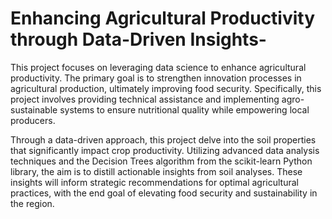 # Enhancing Agricultural Productivity through Data-Driven Insights-
This project focuses on leveraging data science to enhance agricultural productivity. The primary goal is to strengthen innovation processes in agricultural production, ultimately improving food security. Specifically, this project involves providing technical assistance and implementing agro-sustainable systems to ensure nutritional quality while empowering local producers.

Through a data-driven approach, this project delve into the soil properties that significantly impact crop productivity. Utilizing advanced data analysis techniques and the Decision Trees algorithm from the scikit-learn Python library, the aim is to distill actionable insights from soil analyses. These insights will inform strategic recommendations for optimal agricultural practices, with the end goal of elevating food security and sustainability in the region. 
